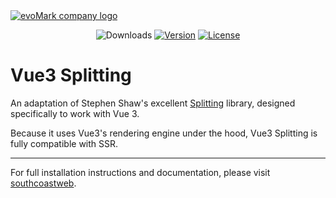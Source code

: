 <a href="https://evomark.co.uk" target="_blank" alt="Link to evoMark's website">
    <picture>
      <img alt="evoMark company logo" src="https://hub.evomark.co.uk/assets/logos/text-logo.png">
    </picture>
</a>

<p align="center">
  <img src="https://img.shields.io/npm/dm/vue3-splitting.svg" alt="Downloads"></a>
  <a href="https://www.npmjs.com/package/vue3-splitting"><img src="https://img.shields.io/npm/v/vue3-splitting.svg" alt="Version"></a>
  <a href="https://github.com/craigrileyuk/vue3-splitting/blob/main/LICENSE"><img src="https://img.shields.io/npm/l/vue3-splitting.svg" alt="License"></a>
</p>

# Vue3 Splitting

An adaptation of Stephen Shaw's excellent <a href="https://splitting.js.org/" alt="Go to the original Splitting website" target="_blank">Splitting</a> library, designed specifically to work with Vue 3.

Because it uses Vue3's rendering engine under the hood, Vue3 Splitting is fully compatible with SSR.

---

For full installation instructions and documentation, please visit [southcoastweb](https://southcoastweb.co.uk/open-source-software/vue-3-splitting/).
